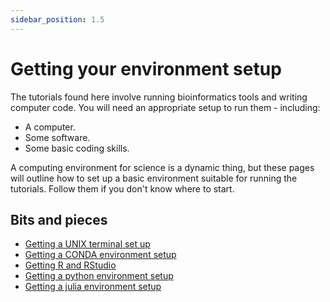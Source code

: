 ```yaml
---
sidebar_position: 1.5
---
```


# Getting your environment setup

The tutorials found here involve running bioinformatics tools and writing computer code. You will
need an appropriate setup to run them - including:

* A computer.
* Some software.
* Some basic coding skills.

A computing environment for science is a dynamic thing, but these pages will outline how to set up
a basic environment suitable for running the tutorials. Follow them if you don't know where to
start.  


## Bits and pieces

* [Getting a UNIX terminal set up](./UNIX.md)
* [Getting a CONDA environment setup](CONDA.md)
* [Getting R and RStudio](R.md)
* [Getting a python environment setup](python.md)
* [Getting a julia environment setup](python.md)

